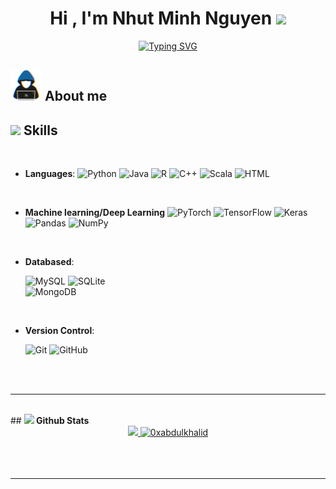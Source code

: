 <h1 align="center"><b>Hi , I'm Nhut Minh Nguyen </b><img src="https://media.giphy.com/media/hvRJCLFzcasrR4ia7z/giphy.gif" width="35"></h1>
<!--  -->
<p align="center">
<a href="https://git.io/typing-svg"><img src="https://readme-typing-svg.demolab.com?font=Fira+Code&pause=1000&color=BA56F7&center=true&vCenter=true&width=435&lines=Welcome+to+my+Github+profile+%3C3;Undergraduate+Research+Assistants;Machine+learning%2C+Deep+learning+;Signal+Processing" alt="Typing SVG" /></a>
</p>

## <img src = "https://github.com/0xAbdulKhalid/0xAbdulKhalid/raw/main/assets/mdImages/about_me.gif" width = 50px> <b>About me</b>

## <img src="https://media2.giphy.com/media/QssGEmpkyEOhBCb7e1/giphy.gif?cid=ecf05e47a0n3gi1bfqntqmob8g9aid1oyj2wr3ds3mg700bl&rid=giphy.gif" width ="25"><b> Skills</b>
<br>

<p align="center">

- **Languages**:
    ![Python](https://img.shields.io/badge/Python%20-%2314354C.svg?style=for-the-badge&logo=python&logoColor=white)
    ![Java](https://img.shields.io/badge/java-%23ED8B00.svg?&style=for-the-badge&logo=java&logoColor=white)
    ![R](https://img.shields.io/badge/r-%23276DC3.svg?&style=for-the-badge&logo=r&logoColor=white)
    ![C++](https://img.shields.io/badge/C++%20-%2300599C.svg?style=for-the-badge&logo=c%2B%2B&logoColor=white)
    ![Scala](https://img.shields.io/badge/scala-%23DC322F.svg?&style=for-the-badge&logo=scala&logoColor=white)
    ![HTML](https://img.shields.io/badge/html5%20-%23E34F26.svg?&style=for-the-badge&logo=html5&logoColor=white)
<br>

- **Machine learning/Deep Learning**
    ![PyTorch](https://img.shields.io/badge/PyTorch%20-%23EE4C2C.svg?&style=for-the-badge&logo=PyTorch&logoColor=white)
    ![TensorFlow](https://img.shields.io/badge/TensorFlow%20-%23FF6F00.svg?&style=for-the-badge&logo=TensorFlow&logoColor=white)
    ![Keras](https://img.shields.io/badge/Keras%20-%23D00000.svg?&style=for-the-badge&logo=Keras&logoColor=white)
    ![Pandas](https://img.shields.io/badge/pandas%20-%23150458.svg?&style=for-the-badge&logo=pandas&logoColor=white)
    ![NumPy](https://img.shields.io/badge/numpy%20-%23013243.svg?&style=for-the-badge&logo=numpy&logoColor=white)
  
<br>

- **Databased**:

    ![MySQL](https://img.shields.io/badge/mysql-%2300f.svg?&style=for-the-badge&logo=mysql&logoColor=white)
    ![SQLite](https://img.shields.io/badge/sqlite-%2307405e.svg?&style=for-the-badge&logo=sqlite&logoColor=white)    
    ![MongoDB](https://img.shields.io/badge/MongoDB-%234ea94b.svg?&style=for-the-badge&logo=mongodb&logoColor=white)    

      
<br>

- **Version Control**:

    ![Git](https://img.shields.io/badge/git-%23F05033.svg?style=for-the-badge&logo=git&logoColor=white)
    ![GitHub](https://img.shields.io/badge/github-%23121011.svg?style=for-the-badge&logo=github&logoColor=white)


</p>

<br>
<br>

-----

<br>
## <img src="https://media.giphy.com/media/iY8CRBdQXODJSCERIr/giphy.gif" width="35"><b> Github Stats </b>
<br>

<div align="center">

<a href="https://github.com/nhut-ngnn/">
  <img src="https://github-readme-stats.vercel.app/api?username=nhut-ngnn&include_all_commits=true&count_private=true&show_icons=true&line_height=20&title_color=7A7ADB&icon_color=2234AE&text_color=D3D3D3&bg_color=0,000000,130F40" width="450"/>
  <img src="https://github-readme-stats.vercel.app/api/top-langs?username=nhut-ngnn&show_icons=true&locale=en&layout=compact&line_height=20&title_color=7A7ADB&icon_color=2234AE&text_color=D3D3D3&bg_color=0,000000,130F40" width="375"  alt="0xabdulkhalid"/>

</a>
</div>

<br>
<br>
<br>

-----

<br>
<br>
